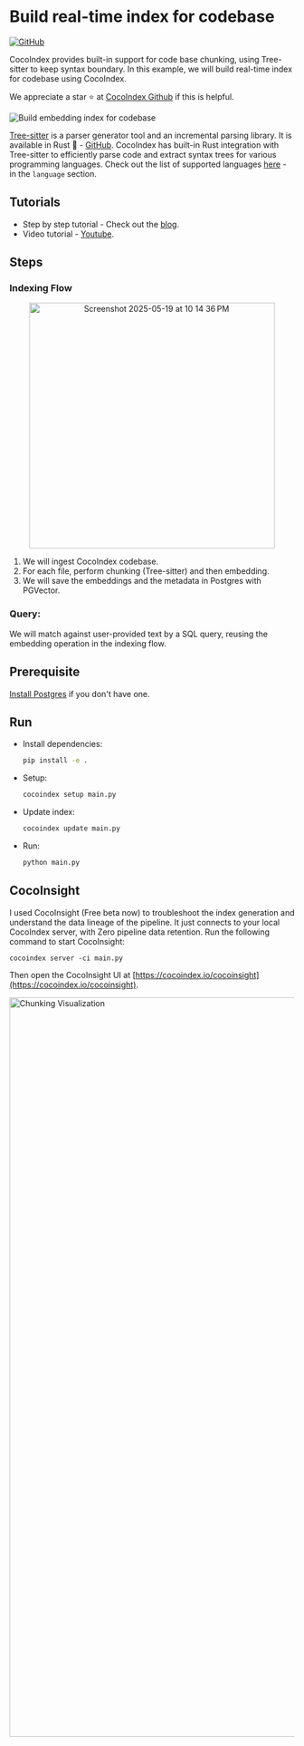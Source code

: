 # Build real-time index for codebase 
[![GitHub](https://img.shields.io/github/stars/cocoindex-io/cocoindex?color=5B5BD6)](https://github.com/cocoindex-io/cocoindex)

CocoIndex provides built-in support for code base chunking, using Tree-sitter to keep syntax boundary. In this example, we will build real-time index for codebase using CocoIndex. 

We appreciate a star ⭐ at [CocoIndex Github](https://github.com/cocoindex-io/cocoindex) if this is helpful.

![Build embedding index for codebase](https://github.com/user-attachments/assets/6dc5ce89-c949-41d4-852f-ad95af163dbd)

[Tree-sitter](https://en.wikipedia.org/wiki/Tree-sitter_%28parser_generator%29) is a parser generator tool and an incremental parsing library. It is available in Rust 🦀 - [GitHub](https://github.com/tree-sitter/tree-sitter). CocoIndex has built-in Rust integration with Tree-sitter to efficiently parse code and extract syntax trees for various programming languages. Check out the list of supported languages [here](https://cocoindex.io/docs/ops/functions#splitrecursively) - in the `language` section.


## Tutorials
- Step by step tutorial - Check out the [blog](https://cocoindex.io/blogs/index-code-base-for-rag).
- Video tutorial - [Youtube](https://youtu.be/G3WstvhHO24?si=Bnxu67Ax5Lv8b-J2).

## Steps

### Indexing Flow
<p align='center'>
  <img width="434" alt="Screenshot 2025-05-19 at 10 14 36 PM" src="https://github.com/user-attachments/assets/3a506034-698f-480a-b653-22184dae4e14" />
</p>

1. We will ingest CocoIndex codebase.
2. For each file, perform chunking (Tree-sitter) and then embedding. 
3. We will save the embeddings and the metadata in Postgres with PGVector.
   
### Query:
We will match against user-provided text by a SQL query, reusing the embedding operation in the indexing flow.


## Prerequisite
[Install Postgres](https://cocoindex.io/docs/getting_started/installation#-install-postgres) if you don't have one.

## Run

- Install dependencies:
  ```bash
  pip install -e .
  ```

- Setup:

  ```bash
  cocoindex setup main.py
  ```

- Update index:
  
  ```bash
  cocoindex update main.py
  ```

- Run:

  ```bash
  python main.py
  ```

## CocoInsight
I used CocoInsight (Free beta now) to troubleshoot the index generation and understand the data lineage of the pipeline. 
It just connects to your local CocoIndex server, with Zero pipeline data retention. Run the following command to start CocoInsight:

```
cocoindex server -ci main.py
```

Then open the CocoInsight UI at [https://cocoindex.io/cocoinsight](https://cocoindex.io/cocoinsight).

<img width="1305" alt="Chunking Visualization" src="https://github.com/user-attachments/assets/8e83b9a4-2bed-456b-83e5-b5381b28b84a" />

